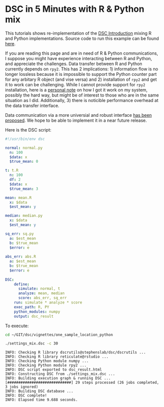 # DSC in 5 Minutes with R & Python mix

This tutorials shows re-implementation of the [DSC Introduction](../tutorials/Intro_DSC.html) mixing R and Python implementations. Source code to run this example can be found [here](https://github.com/stephenslab/dsc/tree/master/vignettes/one_sample_location_python).

If you are reading this page and are in need of R & Python communications, I suppose you might have experience interacting between R and Python, and appreciate the challenges. Data transfer between R and Python currently depends on `rpy2`. This has 2 implications: 1) information flow is no longer lossless because it is impossible to support the Python counter part for any arbitary R object (and vise versa) and 2) installation of `rpy2` and get it to work can be challenging. While I cannot provide support for `rpy2` installation, here is a [personal note](https://gist.github.com/gaow/39902e16603ffbe185ae38ff062fa266) on how I got it work on my system, possibly the hard way, but might be of interest to those who are in the same situation as I did. Additionally, 3) there is noticible performance overhead at the data transfer interface.

Data communication via a more universial and robust interface [has been proposed](https://github.com/stephenslab/dsc/issues/86). We hope to be able to implement it in a near future release.

Here is the DSC script:

```yaml
#!/usr/bin/env dsc

normal: normal.py
  n: 100
  $data: x
  $true_mean: 0

t: t.R
  n: 100
  df: 2
  $data: x
  $true_mean: 3

mean: mean.R
  x: $data
  $est_mean: y

median: median.py
  x: $data
  $est_mean: y

sq_err: sq.py
  a: $est_mean
  b: $true_mean
  $error: e
 
abs_err: abs.R
  a: $est_mean
  b: $true_mean
  $error: e 
  
DSC:
    define:
      simulate: normal, t
      analyze: mean, median
      score: abs_err, sq_err
    run: simulate * analyze * score
    exec_path: R, PY
    python_modules: numpy
    output: dsc_result
```
To execute:

```bash
cd ~/GIT/dsc/vignettes/one_sample_location_python
```

```bash
./settings_mix.dsc -c 30
```

```
INFO: Checking R library dscrutils@stephenslab/dsc/dscrutils ...
INFO: Checking R library reticulate@rstudio ...
INFO: Checking Python module numpy ...
INFO: Checking Python module rpy2 ...
INFO: DSC script exported to dsc_result.html
INFO: Constructing DSC from ./settings_mix.dsc ...
INFO: Building execution graph & running DSC ...
[#############################] 29 steps processed (26 jobs completed, 3 jobs ignored)
INFO: Building DSC database ...
INFO: DSC complete!
INFO: Elapsed time 9.688 seconds.
```